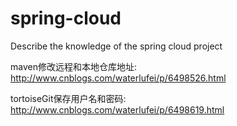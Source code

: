 # spring-cloud
Describe the knowledge of the spring cloud project

maven修改远程和本地仓库地址:
http://www.cnblogs.com/waterlufei/p/6498526.html

tortoiseGit保存用户名和密码:
http://www.cnblogs.com/waterlufei/p/6498619.html
